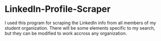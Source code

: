 # LinkedIn-Profile-Scraper
I used this program for scraping the LinkedIn info from all members of my student organization. There will be some elements specific to my search, but they can be modified to work accross any organization.
